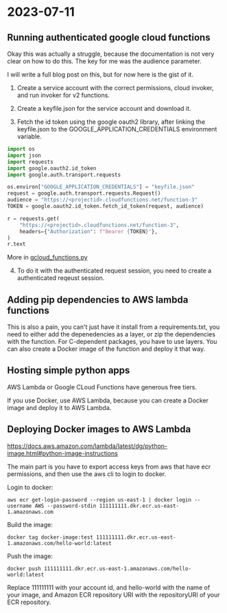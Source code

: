 # 2023-07-11

## Running authenticated google cloud functions

Okay this was actually a struggle, because the documentation is not very clear on how to do this. The key for me was the audience parameter.

I will write a full blog post on this, but for now here is the gist of it.

1. Create a service account with the correct permissions, cloud invoker, and run invoker for v2 functions.

2. Create a keyfile.json for the service account and download it.

3. Fetch the id token using the google oauth2 library, after linking the keyfile.json to the GOOGLE_APPLICATION_CREDENTIALS environment variable.

```python
import os
import json
import requests
import google.oauth2.id_token
import google.auth.transport.requests

os.environ["GOOGLE_APPLICATION_CREDENTIALS"] = "keyfile.json"
request = google.auth.transport.requests.Request()
audience = "https://<projectid>.cloudfunctions.net/function-3"
TOKEN = google.oauth2.id_token.fetch_id_token(request, audience)

r = requests.get(
    "https://<projectid>.cloudfunctions.net/function-3",
    headers={"Authorization": f"Bearer {TOKEN}"},
)
r.text
```

More in [gcloud_functions.py](scripts/gcloud_functions.py)

4. To do it with the authenticated request session, you need to create a authenticated reqeust session.

## Adding pip dependencies to AWS lambda functions

This is also a pain, you can't just have it install from a requirements.txt, you need to either add the depenedencies as a layer, or zip the dependencies with the function. For C-dependent packages, you have to use layers. You can also create a Docker image of the function and deploy it that way.

## Hosting simple python apps

AWS Lambda or Google CLoud Functions have generous free tiers.

If you use Docker, use AWS Lambda, because you can create a Docker image and deploy it to AWS Lambda.

## Deploying Docker images to AWS Lambda

https://docs.aws.amazon.com/lambda/latest/dg/python-image.html#python-image-instructions

The main part is you have to export access keys from aws that have ecr permissions, and then use the aws cli to login to docker.

Login to docker:

`aws ecr get-login-password --region us-east-1 | docker login --username AWS --password-stdin 111111111.dkr.ecr.us-east-1.amazonaws.com`

Build the image:

`docker tag docker-image:test 111111111.dkr.ecr.us-east-1.amazonaws.com/hello-world:latest`

Push the image:

`docker push 111111111.dkr.ecr.us-east-1.amazonaws.com/hello-world:latest`

Replace 111111111 with your account id, and hello-world with the name of your image, and Amazon ECR repository URI with the repositoryURI of your ECR repository.
